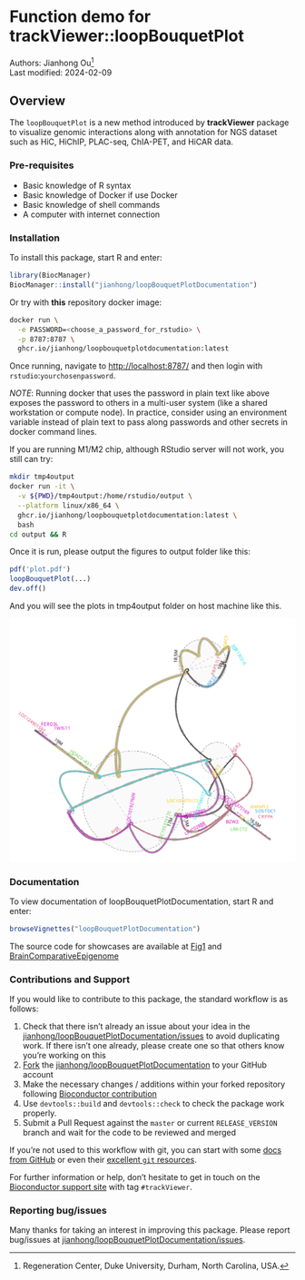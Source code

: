 Function demo for trackViewer::loopBouquetPlot
================
Authors: Jianhong Ou[^1]<br/>
Last modified: 2024-02-09

## Overview

The `loopBouquetPlot` is a new method introduced by **trackViewer**
package to visualize genomic interactions along with annotation for NGS
dataset such as HiC, HiChIP, PLAC-seq, ChIA-PET, and HiCAR data.

### Pre-requisites

- Basic knowledge of R syntax
- Basic knowledge of Docker if use Docker
- Basic knowledge of shell commands
- A computer with internet connection

### Installation

To install this package, start R and enter:

``` r
library(BiocManager)
BiocManager::install("jianhong/loopBouquetPlotDocumentation")
```

Or try with **this** repository docker image:

``` sh
docker run \
  -e PASSWORD=<choose_a_password_for_rstudio> \
  -p 8787:8787 \
  ghcr.io/jianhong/loopbouquetplotdocumentation:latest
```

Once running, navigate to <http://localhost:8787/> and then login with
`rstudio`:`yourchosenpassword`.

*NOTE*: Running docker that uses the password in plain text like above
exposes the password to others in a multi-user system (like a shared
workstation or compute node). In practice, consider using an environment
variable instead of plain text to pass along passwords and other secrets
in docker command lines.

If you are running M1/M2 chip, although RStudio server will not work,
you still can try:

``` sh
mkdir tmp4output
docker run -it \
  -v ${PWD}/tmp4output:/home/rstudio/output \
  --platform linux/x86_64 \
  ghcr.io/jianhong/loopbouquetplotdocumentation:latest \
  bash
cd output && R
```

Once it is run, please output the figures to output folder like this:

``` r
pdf('plot.pdf')
loopBouquetPlot(...)
dev.off()
```

And you will see the plots in tmp4output folder on host machine like
this.

![](https://raw.githubusercontent.com/jianhong/loopBouquetPlotDocumentation/main/inst/extdata/banner.svg)

### Documentation

To view documentation of loopBouquetPlotDocumentation, start R and
enter:

``` r
browseVignettes("loopBouquetPlotDocumentation")
```

The source code for showcases are available at
[Fig1](https://jianhong.github.io/loopBouquetPlotDocumentation/articles/Fig1.html)
and
[BrainComparativeEpigenome](https://jianhong.github.io/loopBouquetPlotDocumentation/articles/BrainComparativeEpigenome.html)

### Contributions and Support

If you would like to contribute to this package, the standard workflow
is as follows:

1.  Check that there isn’t already an issue about your idea in the
    [jianhong/loopBouquetPlotDocumentation/issues](https://github.com/jianhong/loopBouquetPlotDocumentation/issues)
    to avoid duplicating work. If there isn’t one already, please create
    one so that others know you’re working on this
2.  [Fork](https://help.github.com/en/github/getting-started-with-github/fork-a-repo)
    the
    [jianhong/loopBouquetPlotDocumentation](https://github.com/jianhong/loopBouquetPlotDocumentation)
    to your GitHub account
3.  Make the necessary changes / additions within your forked repository
    following [Bioconductor
    contribution](https://contributions.bioconductor.org/)
4.  Use `devtools::build` and `devtools::check` to check the package
    work properly.
5.  Submit a Pull Request against the `master` or current
    `RELEASE_VERSION` branch and wait for the code to be reviewed and
    merged

If you’re not used to this workflow with git, you can start with some
[docs from
GitHub](https://help.github.com/en/github/collaborating-with-issues-and-pull-requests)
or even their [excellent `git` resources](https://try.github.io/).

For further information or help, don’t hesitate to get in touch on the
[Bioconductor support site](https://support.bioconductor.org/) with tag
`#trackViewer`.

### Reporting bug/issues

Many thanks for taking an interest in improving this package. Please
report bug/issues at
[jianhong/loopBouquetPlotDocumentation/issues](https://github.com/jianhong/loopBouquetPlotDocumentation/issues).

[^1]: Regeneration Center, Duke University, Durham, North Carolina, USA.

